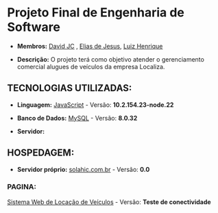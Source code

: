 # Projeto Final de Engenharia de Software 

* **Membros:** [David JC](https://github.com/david-jc-br) , [Elias de Jesus](https://github.com/jeliasppoo), [Luiz Henrique](https://github.com/Luiziki)

* **Descrição:** O projeto terá como objetivo atender o gerenciamento comercial alugues de veículos da empresa Localiza.

## TECNOLOGIAS UTILIZADAS:

* **Linguagem:** [JavaScript](https://developer.mozilla.org/pt-BR/docs/Web/JavaScript) - Versão: **10.2.154.23-node.22**

* **Banco de Dados:** [MySQL](https://www.mysql.com/) - Versão: **8.0.32**
* **Servidor:**  

## HOSPEDAGEM: 
* **Servidor próprio:** [solahic.com.br](http://solahic.com.br/) - Versão: **0.0**
### PAGINA:
[Sistema Web de Locação de Veículos](http://solahic.com.br/) - Versão: **Teste de conectividade**
